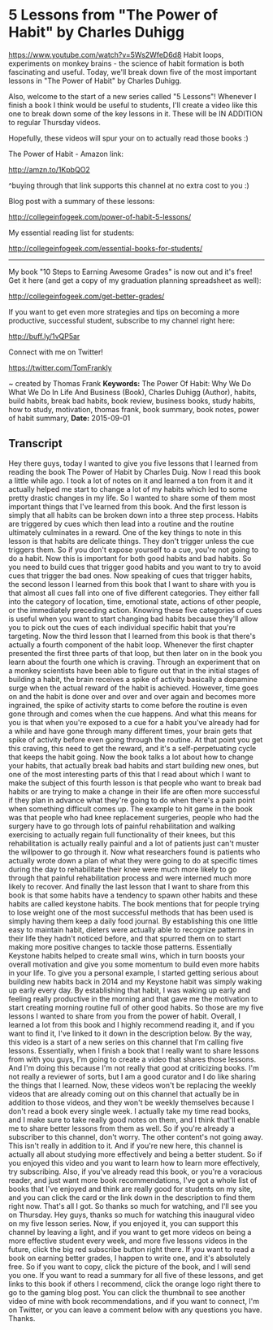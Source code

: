 # 5 Lessons from "The Power of Habit" by Charles Duhigg
https://www.youtube.com/watch?v=5Ws2WfeD6d8
Habit loops, experiments on monkey brains - the science of habit formation is both fascinating and useful. Today, we'll break down five of the most important lessons in "The Power of Habit" by Charles Duhigg.

Also, welcome to the start of a new series called "5 Lessons"! Whenever I finish a book I think would be useful to students, I'll create a video like this one to break down some of the key lessons in it. These will be IN ADDITION to regular Thursday videos.

Hopefully, these videos will spur your on to actually read those books :)

The Power of Habit - Amazon link: 

http://amzn.to/1KpbQO2

^buying through that link supports this channel at no extra cost to you :)

Blog post with a summary of these lessons:

http://collegeinfogeek.com/power-of-habit-5-lessons/

My essential reading list for students:

http://collegeinfogeek.com/essential-books-for-students/

-----------------

My book "10 Steps to Earning Awesome Grades" is now out and it's free! Get it here (and get a copy of my graduation planning spreadsheet as well):

http://collegeinfogeek.com/get-better-grades/

If you want to get even more strategies and tips on becoming a more productive, successful student, subscribe to my channel right here:

http://buff.ly/1vQP5ar

Connect with me on Twitter!

https://twitter.com/TomFrankly

~ created by Thomas Frank
**Keywords:** The Power Of Habit: Why We Do What We Do In Life And Business (Book), Charles Duhigg (Author), habits, build habits, break bad habits, book review, business books, study habits, how to study, motivation, thomas frank, book summary, book notes, power of habit summary, 
**Date:** 2015-09-01

## Transcript
 Hey there guys, today I wanted to give you five lessons that I learned from reading the book The Power of Habit by Charles Duig. Now I read this book a little while ago. I took a lot of notes on it and learned a ton from it and it actually helped me start to change a lot of my habits which led to some pretty drastic changes in my life. So I wanted to share some of them most important things that I've learned from this book. And the first lesson is simply that all habits can be broken down into a three step process. Habits are triggered by cues which then lead into a routine and the routine ultimately culminates in a reward. One of the key things to note in this lesson is that habits are delicate things. They don't trigger unless the cue triggers them. So if you don't expose yourself to a cue, you're not going to do a habit. Now this is important for both good habits and bad habits. So you need to build cues that trigger good habits and you want to try to avoid cues that trigger the bad ones. Now speaking of cues that trigger habits, the second lesson I learned from this book that I want to share with you is that almost all cues fall into one of five different categories. They either fall into the category of location, time, emotional state, actions of other people, or the immediately preceding action. Knowing these five categories of cues is useful when you want to start changing bad habits because they'll allow you to pick out the cues of each individual specific habit that you're targeting. Now the third lesson that I learned from this book is that there's actually a fourth component of the habit loop. Whenever the first chapter presented the first three parts of that loop, but then later on in the book you learn about the fourth one which is craving. Through an experiment that on a monkey scientists have been able to figure out that in the initial stages of building a habit, the brain receives a spike of activity basically a dopamine surge when the actual reward of the habit is achieved. However, time goes on and the habit is done over and over and over again and becomes more ingrained, the spike of activity starts to come before the routine is even gone through and comes when the cue happens. And what this means for you is that when you're exposed to a cue for a habit you've already had for a while and have gone through many different times, your brain gets that spike of activity before even going through the routine. At that point you get this craving, this need to get the reward, and it's a self-perpetuating cycle that keeps the habit going. Now the book talks a lot about how to change your habits, that actually break bad habits and start building new ones, but one of the most interesting parts of this that I read about which I want to make the subject of this fourth lesson is that people who want to break bad habits or are trying to make a change in their life are often more successful if they plan in advance what they're going to do when there's a pain point when something difficult comes up. The example to hit game in the book was that people who had knee replacement surgeries, people who had the surgery have to go through lots of painful rehabilitation and walking exercising to actually regain full functionality of their knees, but this rehabilitation is actually really painful and a lot of patients just can't muster the willpower to go through it. Now what researchers found is patients who actually wrote down a plan of what they were going to do at specific times during the day to rehabilitate their knee were much more likely to go through that painful rehabilitation process and were interned much more likely to recover. And finally the last lesson that I want to share from this book is that some habits have a tendency to spawn other habits and these habits are called keystone habits. The book mentions that for people trying to lose weight one of the most successful methods that has been used is simply having them keep a daily food journal. By establishing this one little easy to maintain habit, dieters were actually able to recognize patterns in their life they hadn't noticed before, and that spurred them on to start making more positive changes to tackle those patterns. Essentially Keystone habits helped to create small wins, which in turn boosts your overall motivation and give you some momentum to build even more habits in your life. To give you a personal example, I started getting serious about building new habits back in 2014 and my Keystone habit was simply waking up early every day. By establishing that habit, I was waking up early and feeling really productive in the morning and that gave me the motivation to start creating morning routine full of other good habits. So those are my five lessons I wanted to share from you from the power of habit. Overall, I learned a lot from this book and I highly recommend reading it, and if you want to find it, I've linked to it down in the description below. By the way, this video is a start of a new series on this channel that I'm calling five lessons. Essentially, when I finish a book that I really want to share lessons from with you guys, I'm going to create a video that shares those lessons. And I'm doing this because I'm not really that good at criticizing books. I'm not really a reviewer of sorts, but I am a good curator and I do like sharing the things that I learned. Now, these videos won't be replacing the weekly videos that are already coming out on this channel that actually be in addition to those videos, and they won't be weekly themselves because I don't read a book every single week. I actually take my time read books, and I make sure to take really good notes on them, and I think that'll enable me to share better lessons from them as well. So if you're already a subscriber to this channel, don't worry. The other content's not going away. This isn't really in addition to it. And if you're new here, this channel is actually all about studying more effectively and being a better student. So if you enjoyed this video and you want to learn how to learn more effectively, try subscribing. Also, if you've already read this book, or you're a voracious reader, and just want more book recommendations, I've got a whole list of books that I've enjoyed and think are really good for students on my site, and you can click the card or the link down in the description to find them right now. That's all I got. So thanks so much for watching, and I'll see you on Thursday. Hey guys, thanks so much for watching this inaugural video on my five lesson series. Now, if you enjoyed it, you can support this channel by leaving a light, and if you want to get more videos on being a more effective student every week, and more five lessons videos in the future, click the big red subscribe button right there. If you want to read a book on earning better grades, I happen to write one, and it's absolutely free. So if you want to copy, click the picture of the book, and I will send you one. If you want to read a summary for all five of these lessons, and get links to this book if others I recommend, click the orange logo right there to go to the gaming blog post. You can click the thumbnail to see another video of mine with book recommendations, and if you want to connect, I'm on Twitter, or you can leave a comment below with any questions you have. Thanks.
